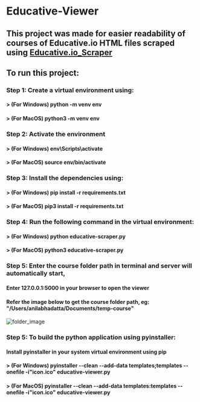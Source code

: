 # Educative-Viewer

## This project was made for easier readability of courses of Educative.io HTML files scraped using [Educative.io_Scraper](https://github.com/anilabhadatta/educative.io_scraper)

## To run this project:

### Step 1: Create a virtual environment using:

#### > (For Windows) python -m venv env

#### > (For MacOS) python3 -m venv env

### Step 2: Activate the environment

#### > (For Windows) env\Scripts\activate

#### > (For MacOS) source env/bin/activate

### Step 3: Install the dependencies using:

#### > (For Windows) pip install -r requirements.txt

#### > (For MacOS) pip3 install -r requirements.txt

### Step 4: Run the following command in the virtual environment:

#### > (For Windows) python educative-scraper.py

#### > (For MacOS) python3 educative-scraper.py

### Step 5: Enter the course folder path in terminal and server will automatically start,
#### Enter 127.0.0.1:5000 in your browser to open the viewer
#### Refer the image below to get the course folder path, eg: "/Users/anilabhadatta/Documents/temp-course"
![folder_image](https://imgur.com/a/MkHbkoS)

### Step 5: To build the python application using pyinstaller:

#### Install pyinstaller in your system virtual environment using pip

#### > (For Windows) pyinstaller --clean --add-data templates;templates --onefile -i"icon.ico" educative-viewer.py

#### > (For MacOS) pyinstaller --clean --add-data templates:templates --onefile -i"icon.ico" educative-viewer.py
